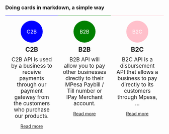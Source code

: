 ### Doing cards in markdown, a simple way

<style>
    cardContainer{
        width:100%;
        display:flex;
        flex-direction:row;
        justify-content:space-between;
    }

    cardc2bcontainer{
        width:30%;
        padding:10px;
        text-align:center;
        border-top:1px solid blue;
    }

    cardb2bcontainer{
        width:30%;
        padding:10px;
        text-align:center;
        border-top:1px solid green;
    }

    cardb2ccontainer{
        width:30%;
        padding:10px;
        text-align:center;
        border-top:1px solid pink;
    }

    cardc2b{
        width:50px;
        height:50px;
        border-radius:50%;
        padding:10px;
        text-align:center;
        background-color:blue;
        display:block;
        line-height:50px;
        margin:5px auto;
    }

    cardb2b{
        width:50px;
        height:50px;
        border-radius:50%;
        padding:10px;
        text-align:center;
        background-color:green;
        display:block;
        line-height:50px;
        margin:5px auto;
    }

    cardb2c{
        width:50px;
        height:50px;
        border-radius:50%;
        padding:10px;
        text-align:center;
        background-color:pink;
        display:block;
        line-height:50px;
        margin:5px auto;
    }

    cardLabel{
        color:white;
        font-size:16px;
    }

    cardHeading{
        font-size:20px;
        font-weight:bold;
        margin: 10px 0px;
        display:block;
    }

    cardText {
        font-size:17px;
        margin:5px;
        display:block;
    }
</style>

<cardContainer>

<cardc2bcontainer>

<cardc2b>
<cardLabel>
C2B
</caLabel>
</cardc2b>

<cardHeading>
C2B
</cardHeading>

<cardText>
C2B API is used by a business to receive payments through our payment gateway from the customers who purchase our products.
</cardText>

[Read more](https://link_to_some_external_docs)

</cardc2bcontainer>

<cardb2bcontainer>

<cardb2b>
<cardLabel>
B2B
</cardLabel>
</cardb2b>

<cardHeading>
B2B
</cardHeading>

<cardText>
B2B API will allow you to pay other businesses directly to their MPesa Paybill / Till number or IPay Merchant account.
</cardText>

[Read more](https://link_to_some_external_docs)

</cardb2bcontainer>

<cardb2ccontainer>

<cardb2c>
<cardLabel>
B2C
</cardLabel>
</cardb2c>

<cardHeading>
B2C
</cardHeading>

<cardText>
B2C API is a disbursement API that allows a business to pay directly to its customers through Mpesa, ...
</cardText>

[Read more](https://link_to_some_external_docs)

</cardb2ccontainer>

</cardContainer>
